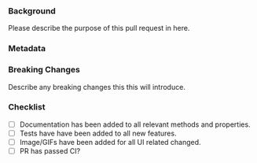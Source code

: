 ### Background
Please describe the purpose of this pull request in here.

### Metadata

### Breaking Changes
Describe any breaking changes this this will introduce.

### Checklist
- [ ] Documentation has been added to all relevant methods and properties.
- [ ] Tests have have been added to all new features.
- [ ] Image/GIFs have been added for all UI related changed.
- [ ] PR has passed CI?

<!--- For UI Changes, please upload a GIF or Image of the feature in action --->
<!--- https://www.cockos.com/licecap/ Is a great tool to create quick and easy gifs --->
